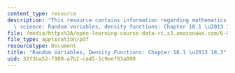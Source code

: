 ```yaml
---
content_type: resource
description: "This resource contains information regarding mathematics for computer\
  \ science: Random variables, density functions: Chapter 18.1 \u2013 18.3."
file: /media/https%3A/open-learning-course-data-rc.s3.amazonaws.com/6-042j-mathematics-for-computer-science-spring-2015/32f3ba52f980a7b2ca451c9eef93a090_MIT6_042JS15_Session31.pdf
file_type: application/pdf
resourcetype: Document
title: "Random Variables, Density Functions: Chapter 18.1 \u2013 18.3"
uid: 32f3ba52-f980-a7b2-ca45-1c9eef93a090
---
```

